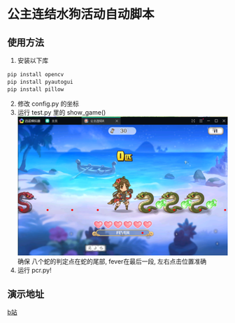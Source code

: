 # 公主连结水狗活动自动脚本
## 使用方法
1. 安装以下库
```bash
pip install opencv
pip install pyautogui
pip install pillow
```
2. 修改 config.py 的坐标
3. 运行 test.py 里的 show_game()
![样例](样例.png "样例")
确保 八个蛇的判定点在蛇的尾部, fever在最后一段, 左右点击位置准确
4. 运行 pcr.py!
## 演示地址
[b站](https://www.bilibili.com/video/BV1rb4y1z7qw)